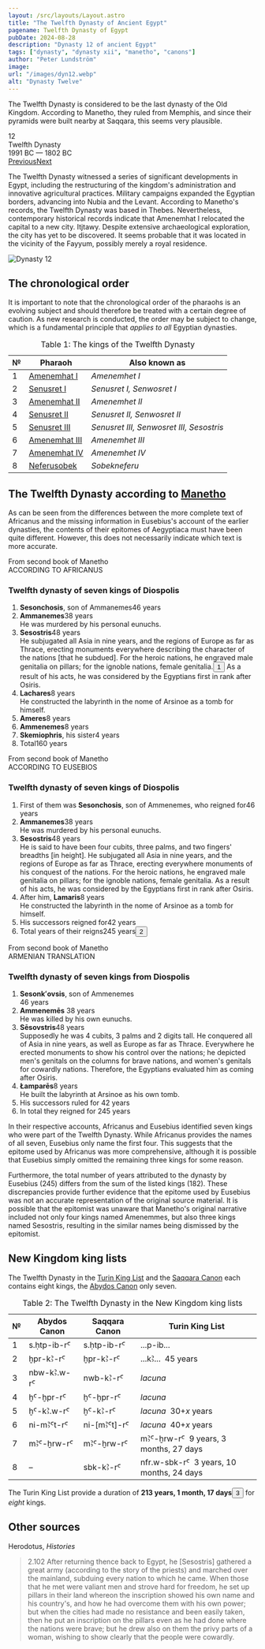 ```yaml
---
layout: /src/layouts/Layout.astro
title: "The Twelfth Dynasty of Ancient Egypt"
pagename: Twelfth Dynasty of Egypt
pubDate: 2024-08-28
description: "Dynasty 12 of ancient Egypt"
tags: ["dynasty", "dynasty xii", "manetho", "canons"]
author: "Peter Lundström"
image:
url: "/images/dyn12.webp"
alt: "Dynasty Twelve"
---
```


<p class="lead">
The Twelfth Dynasty is considered to be the last dynasty of the Old Kingdom. According to Manetho, they ruled from Memphis, and since their pyramids were built nearby at Saqqara, this seems very plausible.
</p>
<div class="dynruta float-right ml-4 mb-3 mt-4">
	<div class="flex flex-col justify-center items-center [text-shadow:_0_1px_0_rgb(255_255_255_/_20%)]">
		<div class="text-9xl font-bold [text-shadow:_0_1px_0_rgb(255_255_255_/_40%)]">12</div>
		<div>Twelfth Dynasty</div>
		<div>1991 BC &mdash; 1802 BC</div>
		<div class="w-full flex justify-between"><a href="/dynasty/11">Previous</a><a href="/dynasty/13">Next</a></div>
	</div>
</div>

The Twelfth Dynasty witnessed a series of significant developments in Egypt, including the restructuring of the kingdom's administration and innovative agricultural practices. Military campaigns expanded the Egyptian borders, advancing into Nubia and the Levant. According to Manetho's records, the Twelfth Dynasty was based in Thebes. Nevertheless, contemporary historical records indicate that Amenemhat I relocated the capital to a new city. Itjtawy. Despite extensive archaeological exploration, the city has yet to be discovered. It seems probable that it was located in the vicinity of the Fayyum, possibly merely a royal residence.

</p>

<img class="w-full rounded-sm sm:rounded-xl my-10" src="/images/dyn12.webp" alt="Dynasty 12">
<h2 class="mt-10">The chronological order</h2>

It is important to note that the chronological order of the pharaohs is an evolving subject and should therefore be treated with a certain degree of caution. As new research is conducted, the order may be subject to change, which is a fundamental principle that <i>applies to all</i> Egyptian dynasties.

</p>

<table>
	<caption class="py-2 text-sm">Table 1: The kings of the Twelfth Dynasty</caption>
	<thead>
		<tr>
			<th scope="col" class="w-5 text-center">№</th>
			<th scope="col" class="pl-3">Pharaoh</th>
			<th scope="col" class="pl-3">Also known as</th>
		</tr>
	</thead>
	<tbody>
		<tr><td>1</td><td><a href="/pharaohs/Amenemhat-I">Amenemhat I</a></td><td><em>Amenemhet I</em></td></tr>
		<tr><td>2</td><td><a href="/pharaohs/Senusret-I">Senusret I</a></td><td><em>Senusret I, Senwosret I</em></td></tr>
		<tr><td>3</td><td><a href="/pharaohs/Amenemhat-II">Amenemhat II</a></td><td><em>Amenemhet II</em></td></tr>
		<tr><td>4</td><td><a href="/pharaohs/Senusret-II">Senusret II</a></td><td><em>Senusret II, Senwosret II</em></td></tr>
		<tr><td>5</td><td><a href="/pharaohs/Senusret-III">Senusret III</a></td><td><em>Senusret III, Senwosret III, Sesostris</em></td></tr>
		<tr><td>6</td><td><a href="/pharaohs/Amenemhat-III">Amenemhat III</a></td><td><em>Amenemhet III</em></td></tr>
		<tr><td>7</td><td><a href="/pharaohs/Amenemhat-IV">Amenemhat IV</a></td><td><em>Amenemhet IV</em></td></tr>
		<tr><td>8</td><td><a href="/pharaohs/Neferusobek">Neferusobek</a></td><td><em>Sobekneferu</em></td></tr>
	</tbody>
</table>

<h2 class="mt-10 text-wrap">The Twelfth Dynasty according to <a href="/authors">Manetho</a></h3>

<p>As can be seen from the differences between the more complete text of Africanus and the missing information in Eusebius's account of the earlier dynasties, the contents of their epitomes of Aegyptiaca must have been quite different. However, this does not necessarily indicate which text is more accurate.</p>

<div class="dynasty">
	<div class="w-full">
		<div class="according">From second book of Manetho<br />ACCORDING TO AFRICANUS</div>
		<h3>Twelfth dynasty of seven kings of Diospolis</h3>
		<ol class="farao">
			<li><b>Sesonchosis</b>, son of Ammanemes<span class="y">46 years</span></li>
			<li><b>Ammanemes</b><span class="y">38 years</span><br />He was murdered by his personal eunuchs.</li>
			<li>
				<b>Sesostris</b><span class="y">48 years</span><br />He subjugated all Asia in nine years, and the regions of Europe as far as Thrace, erecting monuments everywhere describing the character of the nations [that he subdued]. For the heroic nations, he engraved male genitalia on pillars; for the ignoble nations, female genitalia.<button popovertarget="pop01">1</button> As a result of his acts, he was considered by the Egyptians first in rank after Osiris.
			</li>
			<li>
				<b>Lachares</b><span class="y">8 years</span><br />He constructed the labyrinth in the nome of Arsinoe as a tomb for himself.
			</li>
			<li><b>Ameres</b><span class="y">8 years</span></li>
			<li><b>Ammenemes</b><span class="y">8 years</span></li>
			<li><b>Skemiophris</b>, his sister<span class="y">4 years</span></li>
			<li class="total">Total<span class="y">160 years</span></li>
		</ol>
	</div>
	<div class="w-full">
		<div class="according">From second book of Manetho<br />ACCORDING TO EUSEBIOS</div>
		<h3>Twelfth dynasty of seven kings of Diospolis</h3>
		<ol class="farao">
			<li>
				First of them was <b>Sesonchosis</b>, son of Ammenemes, who reigned for<span class="y">46 years</span><br />
			</li>
			<li><b>Ammanemes</b><span class="y">38 years</span><br />He was murdered by his personal eunuchs.</li>
			<li>
				<b>Sesostris</b><span class="y">48 years</span><br />He is said to have been four cubits, three palms, and two fingers' breadths [in height]. He subjugated all Asia in nine years, and the regions of Europe as far as Thrace, erecting everywhere monuments of his conquest of the nations. For the heroic nations, he engraved male genitalia on pillars; for the ignoble nations, female genitalia. As a result of his acts, he was considered by the Egyptians first in rank after Osiris.
			</li>
			<li>
				After him, <b>Lamaris</b><span class="y">8 years</span><br />He constructed the labyrinth in the nome of Arsinoe as a tomb for himself.
			</li>
			<li class="list-none">His successors reigned for<span class="y">42 years</span></li>
			<li class="total">Total years of their reigns<span class="y">245 years<button popovertarget="pop02">2</button></span></li>
		</ol>
	</div>
	<div class="w-full">
		<div class="according">From second book of Manetho<br />ARMENIAN TRANSLATION</div>
		<h3>Twelfth dynasty of seven kings from Diospolis</h3>
		<ol class="farao">
			<li><b lang="xcl">Sesonkʻovsis</b>, son of Ammenemes<br /> <span class="y">46 years</span><br /></li>
			<li><b lang="xcl">Ammenemēs</b> <span class="y">38 years</span><br />He was killed by his own eunuchs.</li>
			<li>
				<b lang="xcl">Sēsovstris</b><span class="y">48 years</span><br />Supposedly he was 4 cubits, 3 palms and 2 digits tall. He conquered all
				of Asia in nine years, as well as Europe as far as Thrace. Everywhere he erected monuments to show his control over the nations; he
				depicted men's genitals on the columns for brave nations, and women's genitals for cowardly nations. Therefore, the Egyptians evaluated
				him as coming after Osiris.
			</li>
			<li>
				<b lang="xcl">Łamparēs</b><span class="y">8 years</span><br />He built the labyrinth at Arsinoe as his own tomb.
			</li>
			<li class="list-none">His successors ruled for <span class="y">42 years</span></li>
			<li class="total">In total they reigned for <span class="y">245 years</span></li>
		</ol>
	</div>
</div>

<p>
	In their respective accounts, Africanus and Eusebius identified seven kings who were part of the Twelfth Dynasty. While Africanus provides the names of all seven, Eusebius only name the first four. This suggests that the epitome used by Africanus was more comprehensive, although it is possible that Eusebius simply omitted the remaining three kings for some reason.
</p>
<p>
	Furthermore, the total number of years attributed to the dynasty by Eusebius (245) differs from the sum of the listed kings (182). These discrepancies provide further evidence that the epitome used by Eusebius was not an accurate representation of the original source material. It is possible that the epitomist was unaware that Manetho's original narrative included not only four kings named Amenemmes, but also three kings named Sesostris, resulting in the similar names being dismissed by the epitomist.
</p>

<h2 class="mt-10 text-wrap">New Kingdom king lists</h2>
<p>
	The Twelfth Dynasty in the <a href="/kinglists/turin">Turin King List</a> and the <a href="/kinglists/saqqara-canon">Saqqara Canon</a> each contains eight kings, the <a href="/kinglists/abydos-canon">Abydos Canon</a> only seven. 
</p>
<table>
	<caption class="py-2 text-sm">Table 2: The Twelfth Dynasty in the New Kingdom king lists</caption>
	<thead>
		<tr>
			<th scope="col" class="w-5 text-center">№</th>
			<th scope="col" class="pl-3">Abydos Canon</th>
			<th scope="col" class="pl-3">Saqqara Canon</th>
			<th scope="col" class="pl-3">Turin King List</th>
		</tr>
	</thead>
	<tbody>
		<tr>
			<td class="h-10">1</td>
			<td><tlit>s.ḥtp-ib-rꜤ</tlit></td>
			<td><tlit>s.ḥtp-ib-rꜤ</tlit></td>
			<td><tlit>...p-ib...</tlit></td>
		</tr>
		<tr>
			<td class="h-10">2</td>
			<td><tlit>ḫpr-kꜢ-rꜤ</tlit></td>
			<td><tlit>ḫpr-kꜢ-rꜤ</tlit></td>
			<td><tlit>...kꜢ...</tlit> &nbsp;45 years</td>
		</tr>
		<tr>
			<td class="h-10">3</td>
			<td><tlit>nbw-kꜢ.w-rꜤ</tlit></td>
			<td><tlit>nwb-kꜢ-rꜤ</tlit></td>
			<td><i>lacuna</i></td>
		</tr>
		<tr>
			<td class="h-10">4</td>
			<td><tlit>ḫꜤ-ḫpr-rꜤ</tlit></td>
			<td><tlit>ḫꜤ-ḫpr-rꜤ</tlit></td>
			<td><i>lacuna</i></td>
		</tr>
		<tr>
			<td class="h-10">5</td>
			<td><tlit>ḫꜤ-kꜢ.w-rꜤ</tlit></td>
			<td><tlit>ḫꜤ-kꜢ-rꜤ</tlit></td>
			<td><i>lacuna</i> &nbsp;30+<i>x</i> years</td>
		</tr>
		<tr>
			<td class="h-10">6</td>
			<td><tlit>ni-mꜢꜤt-rꜤ</tlit></td>
			<td><tlit>ni-[mꜢꜤt]-rꜤ</tlit></td>
			<td><i>lacuna</i> &nbsp;40+<i>x</i> years</td>
		</tr>
		<tr>
			<td class="h-10">7</td>
			<td><tlit>mꜢꜤ-ḫrw-rꜤ</tlit></td>
			<td><tlit>mꜢꜤ-ḫrw-rꜤ</tlit></td>
			<td><tlit>mꜢꜤ-ḫrw-rꜤ</tlit> &nbsp;9 years, 3 months, 27 days</td>
		</tr>
		<tr>
			<td class="h-10">8</td>
			<td>&ndash;</td>
			<td><tlit>sbk-kꜢ-rꜤ</tlit></td>
			<td><tlit>nfr.w-sbk-rꜤ</tlit> &nbsp;3 years, 10 months, 24 days</td>
		</tr>
	</tbody>
</table>
<p>
	The Turin King List provide a duration of <strong>213 years, 1 month, 17 days</strong><button popovertarget="pop03">3</button> for <i>eight</i> kings.
</p>

<h2 class="mt-10 text-wrap">Other sources</h2>

<p class="text-lg font-semibold dark:text-shark-100 max-w-prose md:mx-auto">Herodotus, <i class="font-normal">Histories</i></p>
<blockquote>
<p class="pt-2 ps-3 font-normal dark:text-shark-300 text-justify italic">
	<mid>2.102</mid> After returning thence back to Egypt, he [Sesostris] gathered a great army (according to the story of the priests) and marched over the mainland, subduing every nation to which he came. When those that he met were valiant men and strove hard for freedom, he set up pillars in their land whereon the inscription showed his own name and his country's, and how he had overcome them with his own power; but when the cities had made no resistance and been easily taken, then he put an inscription on the pillars even as he had done where the nations were brave; but he drew also on them the privy parts of a woman, wishing to show clearly that the people were cowardly. 
</p>
</blockquote>

<div id="pop01" popover><p>1</p> The ultimate source for this story is Herodotus, <i>Histories</i>, 2.102.
</div>
<div id="pop02" popover><p>2</p> The sum of the individual items is 182 (missing 63 years.)</div>
<div id="pop03" popover><p>3</p> <i>Turin King List</i>, column 7.3.</div>
